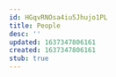 ```yaml
---
id: HGqvRNOsa4iu5Jhujo1PL
title: People
desc: ''
updated: 1637347806161
created: 1637347806161
stub: true
---
```


